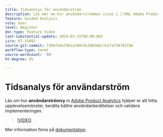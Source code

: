 ```yaml
---
title: Tidsanalys för användarström
description: Läs mer om hur användarströmmen visas i [!DNL Adobe Product Analytics] hjälper er att hitta upplevelsemönster, berätta bättre användarberättelser och validera implementeringen.
feature: Guided Analysis
role: User
level: Beginner
doc-type: Feature Video
last-substantial-update: 2024-03-15T00:00:00Z
jira: KT-15092
source-git-commit: 7304fe6e7961a788c01386366c7e2fa738703f86
workflow-type: tm+mt
source-wordcount: '59'
ht-degree: 0%

---
```


# Tidsanalys för användarström

Läs om hur **användarströmvy** in [Adobe Product Analytics](../../adobe-product-analytics/adobe-product-analytics-overview.md) hjälper er att hitta upplevelsemönster, berätta bättre användarberättelser och validera implementeringen.

>[!VIDEO](https://video.tv.adobe.com/v/3427810/?learn=on)

Mer information finns på [dokumentation](https://experienceleague.adobe.com/en/docs/analytics-platform/using/guided-analysis/streams/timeline).
